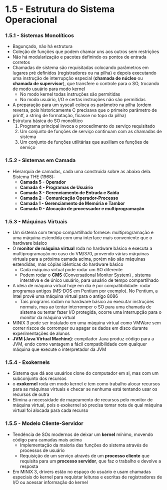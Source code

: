 # 1.5 - Estrutura do Sistema Operacional

### 1.5.1 - Sistemas Monolíticos

* Bagunçado, não há estrutura
* Coleção de funções que podem chamar uns aos outros sem restrições
* Não há modularização e pacotes definindo os pontos de entrada corretos
* Chamadas de sistema são requisitadas colocando parâmetros em lugares pré definidos (registradores ou na pilha) e depois executando uma instrução de interrupção especial (**chamada de núcleo** ou **chamada de supervisor**), que transfere o controle para o SO, trocando de modo usuário para modo kernel
  * No modo kernel todas instruções são permitidas
  * No modo usuário, I/O e certas instruções não são permitidas
* A preparação para um syscall coloca os parâmetro na pilha (ordem reversa, pois historicamente C precisava que o primeiro parâmetro de printf, a string de formatação, ficasse no topo da pilha)
* Estrutura básica do SO monolítico
  1. Programa principal invoca o procedimento do serviço requisitado
  2. Um conjunto de funções de serviço continuam com as chamadas de sistema
  3. Um conjunto de funções utilitárias que auxiliam os funções de serviço



### 1.5.2 - Sistemas em Camada

* Hierarquia de camadas, cada uma construída sobre as abaixo dela. Sistema THE (1968):
  * **Camada 5 - Operador**
  * **Camada 4 - Programas de Usuário**
  * **Camada 3 - Gerenciamento de Entrada e Saída**
  * **Camada 2 - Comunicação Operador-Processo**
  * **Camada 1 - Gerenciamento de Memória e Tambor**
  * **Camada 0 - Alocação de processador e multiprogramação**



### 1.5.3 - Máquinas Virtuais

* Um sistema com tempo compartilhado fornece: multiprogramação e uma máquina estendida com uma interface mais conveniente que o hardware básico
* O **monitor de máquina virtual** roda no hardware básico e executa a multiprogramação no caso do VM/370, provendo várias máquinas virtuais para a próxima camada acima, porém não são máquinas estendidas, mas cópias idênticas do hardware básico
  * Cada máquina virtual pode rodar um SO diferente
  * Podem rodar o **CMS** (Conversational Monitor System) , sistema interativa e de único usuário, para usuário de tempo compartilhado
* A ideia de máquina virtual hoje em dia é por compatibilidade: rodar programas antigos (MS-DOS em Pentium por exemplo). No Pentium, a Intel provê uma máquina virtual para o antigo 8086
  * Tais programs rodam no hardware básico ao executar instruções normais, mas ao tentar interromper o SO para uma chamada de sistema ou tentar fazer I/O protegida, ocorre uma interrupção para o monitor da máquina virtual
* MINIX 3 pode ser instalado em uma máquina virtual como VMWare sem correr riscos de corromper ou apagar os dados em disco durante experimentações de alunos
* **JVM (Java Virtual Machine)**: compilador Java produz código para a JVM, endo como vantagem a fácil compatibilidade com qualquer máquina que execute o interpretador da JVM



### 1.5.4 - Exokernels

* Sistema que dá aos usuários clone do computador em si, mas com um subconjunto dos recursos
* o **exokernel** roda em modo kernel e tem como trabalho alocar recursos para as máquinas virtuais e checar se nenhuma está tentando usar os recursos de outra
* Elimina a necessidade de mapeamento de recursos pelo monitor de máquina virtual, pois o exokernel só precisa tomar nota de qual máquina virtual foi alocada para cada recurso



### 1.5.5 - Modelo Cliente-Servidor

* Tendência de SOs modernos de deixar um **kernel** mínimo, movendo código para camadas mais acima
  * Implementação da maioria das funções do sistema através de processos de usuário
  * Requisição de um serviço através de um **processo cliente** que requisita para um **processo servidor**, que faz o trabalho e devolve a resposta
* Em MINIX 3, drivers estão no espaço do usuário e usam chamadas especiais do kernel para requistar leituras e escritas de registradores de I/O ou acessar informação do kernel